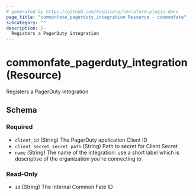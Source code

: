 ```yaml
---
# generated by https://github.com/hashicorp/terraform-plugin-docs
page_title: "commonfate_pagerduty_integration Resource - commonfate"
subcategory: ""
description: |-
  Registers a PagerDuty integration
---
```


# commonfate_pagerduty_integration (Resource)

Registers a PagerDuty integration



<!-- schema generated by tfplugindocs -->
## Schema

### Required

- `client_id` (String) The PagerDuty application Client ID
- `client_secret_secret_path` (String) Path to secret for Client Secret
- `name` (String) The name of the integration: use a short label which is descriptive of the organization you're connecting to

### Read-Only

- `id` (String) The internal Common Fate ID


